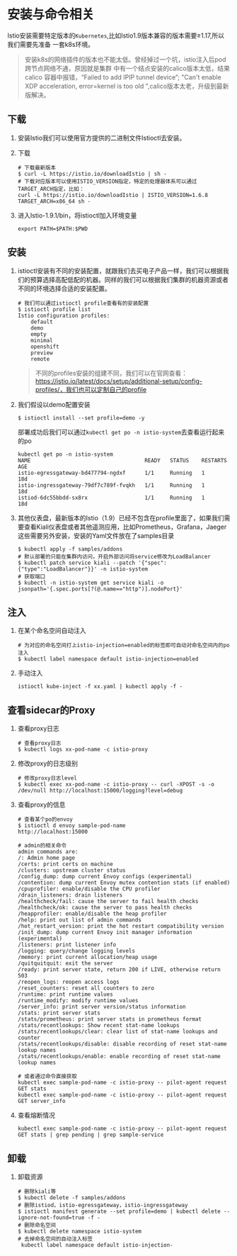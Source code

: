 # 安装与命令相关

Istio安装需要特定版本的`Kubernetes`,比如Istio1.9版本兼容的版本需要≥1.17,所以我们需要先准备
一套k8s环境。

> 安装k8s的网络插件的版本也不能太低。曾经掉过一个坑，istio注入后pod跨节点网络不通，原因就是集群
> 中有一个结点安装的calico版本太低，结果calico 容器中报错，“Failed to add IPIP tunnel device”;
> "Can't enable XDP acceleration, error=kernel is too old ",calico版本太老，升级到最新版解决。





## 下载

1. 安装Istio我们可以使用官方提供的二进制文件Istioctl去安装。

2. 下载

   ```shell
   # 下载最新版本
   $ curl -L https://istio.io/downloadIstio | sh -
   # 下载对应版本可以使用ISTIO_VERSION指定，特定的处理器体系可以通过TARGET_ARCH指定，比如：
   curl -L https://istio.io/downloadIstio | ISTIO_VERSION=1.6.8 TARGET_ARCH=x86_64 sh -
   ```

3. 进入Istio-1.9.1/bin，将istioctl加入环境变量

   ```shell
   export PATH=$PATH:$PWD
   ```



## 安装

1. istioctl安装有不同的安装配置，就跟我们去买电子产品一样，我们可以根据我们的预算选择高配低配的机器。同样的我们可以根据我们集群的机器资源或者不同的环境选择合适的安装配置。

   ```shell
   # 我们可以通过istioctl profile查看有的安装配置
   $ istioctl profile list
   Istio configuration profiles:
       default
       demo
       empty
       minimal
       openshift
       preview
       remote
   ```

   >不同的profiles安装的组建不同，我们可以在官网查看：https://istio.io/latest/docs/setup/additional-setup/config-profiles/，我们也可以定制自己的profile

2. 我们假设以demo配置安装

   ```shell
   $ istioctl install --set profile=demo -y
   ```

   部署成功后我们可以通过`kubectl get po -n istio-system`去查看运行起来的po

   ```shell
   kubectl get po -n istio-system
   NAME                                    READY   STATUS    RESTARTS   AGE
   istio-egressgateway-bd477794-ngdxf      1/1     Running   1          18d
   istio-ingressgateway-79df7c789f-fvqkh   1/1     Running   1          18d
   istiod-6dc55bbdd-sx8rx                  1/1     Running   1          18d
   ```

3. 其他仪表盘，最新版本的Istio（1.9）已经不包含在profile里面了，如果我们需要查看Kiali仪表盘或者其他遥测应用，比如Prometheus，Grafana，Jaeger这些需要另外安装，安装的Yaml文件放在了samples目录

   ```shell
   $ kubectl apply -f samples/addons
   # 默认部署的只能在集群内访问，开启外部访问将service修改为LoadBalancer
   $ kubectl patch service kiali --patch '{"spec":{"type":"LoadBalancer"}}' -n istio-system
   # 获取端口
   $ kubectl -n istio-system get service kiali -o jsonpath='{.spec.ports[?(@.name=="http")].nodePort}'
   ```



## 注入

1. 在某个命名空间自动注入

   ```shell
   # 为对应的命名空间打上istio-injection=enabled的标签即可自动对命名空间内的po注入
   $ kubectl label namespace default istio-injection=enabled
   ```

2. 手动注入

   ```
   istioctl kube-inject -f xx.yaml | kubectl apply -f -
   ```



## 查看sidecar的Proxy

1. 查看proxy日志

   ```shell
   # 查看proxy日志
   $ kubectl logs xx-pod-name -c istio-proxy
   ```

2. 修改proxy的日志级别

   ```shell
   # 修改proxy日志level
   $ kubectl exec xx-pod-name -c istio-proxy -- curl -XPOST -s -o /dev/null http://localhost:15000/logging?level=debug
   ```

3. 查看proxy的信息
   ```shell
   # 查看某个po的envoy
   $ istioctl d envoy sample-pod-name
   http://localhost:15000
   
   # admin的相关命令
   admin commands are:
   /: Admin home page
   /certs: print certs on machine
   /clusters: upstream cluster status
   /config_dump: dump current Envoy configs (experimental)
   /contention: dump current Envoy mutex contention stats (if enabled)
   /cpuprofiler: enable/disable the CPU profiler
   /drain_listeners: drain listeners
   /healthcheck/fail: cause the server to fail health checks
   /healthcheck/ok: cause the server to pass health checks
   /heapprofiler: enable/disable the heap profiler
   /help: print out list of admin commands
   /hot_restart_version: print the hot restart compatibility version
   /init_dump: dump current Envoy init manager information (experimental)
   /listeners: print listener info
   /logging: query/change logging levels
   /memory: print current allocation/heap usage
   /quitquitquit: exit the server
   /ready: print server state, return 200 if LIVE, otherwise return 503
   /reopen_logs: reopen access logs
   /reset_counters: reset all counters to zero
   /runtime: print runtime values
   /runtime_modify: modify runtime values
   /server_info: print server version/status information
   /stats: print server stats
   /stats/prometheus: print server stats in prometheus format
   /stats/recentlookups: Show recent stat-name lookups
   /stats/recentlookups/clear: clear list of stat-name lookups and counter
   /stats/recentlookups/disable: disable recording of reset stat-name lookup names
   /stats/recentlookups/enable: enable recording of reset stat-name lookup names
   
   # 或者通过命令直接获取
   kubectl exec sample-pod-name -c istio-proxy -- pilot-agent request GET stats
   kubectl exec sample-pod-name -c istio-proxy -- pilot-agent request GET server_info
   ```
   
4. 查看熔断情况
   ```shell
   kubectl exec sample-pod-name -c istio-proxy -- pilot-agent request GET stats | grep pending | grep sample-service
   ```




## 卸载

1. 卸载资源

   ```shell
   # 删除kiali等
   $ kubectl delete -f samples/addons
   # 删除istiod，istio-egressgateway，istio-ingressgateway
   $ istioctl manifest generate --set profile=demo | kubectl delete --ignore-not-found=true -f -
   # 删除命名空间
   $ kubectl delete namespace istio-system
   # 去掉命名空间的自动注入标签
    kubectl label namespace default istio-injection-
   ```

   